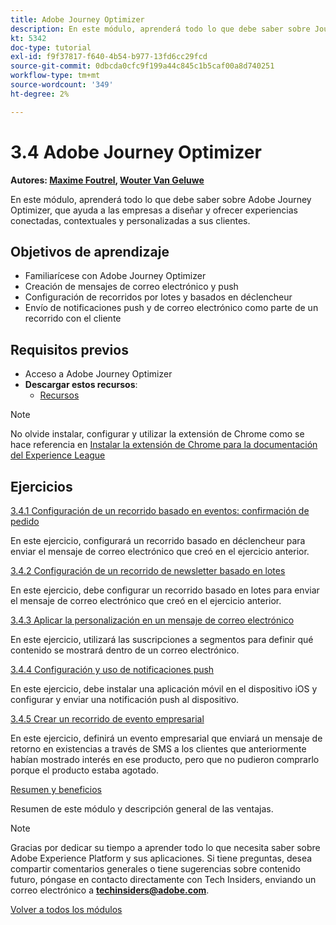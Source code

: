 ```yaml
---
title: Adobe Journey Optimizer
description: En este módulo, aprenderá todo lo que debe saber sobre Journey Optimizer, que ayuda a las empresas a diseñar y ofrecer experiencias conectadas, contextuales y personalizadas a sus clientes.
kt: 5342
doc-type: tutorial
exl-id: f9f37817-f640-4b54-b977-13fd6cc29fcd
source-git-commit: 0dbcda0cfc9f199a44c845c1b5caf00a8d740251
workflow-type: tm+mt
source-wordcount: '349'
ht-degree: 2%

---
```


# 3.4 Adobe Journey Optimizer

**Autores: [Maxime Foutrel](https://www.linkedin.com/in/maximefoutrel/), [Wouter Van Geluwe](https://www.linkedin.com/in/woutervangeluwe/)**

En este módulo, aprenderá todo lo que debe saber sobre Adobe Journey Optimizer, que ayuda a las empresas a diseñar y ofrecer experiencias conectadas, contextuales y personalizadas a sus clientes.

## Objetivos de aprendizaje

- Familiarícese con Adobe Journey Optimizer
- Creación de mensajes de correo electrónico y push
- Configuración de recorridos por lotes y basados en déclencheur
- Envío de notificaciones push y de correo electrónico como parte de un recorrido con el cliente

## Requisitos previos

- Acceso a Adobe Journey Optimizer
- **Descargar estos recursos**:
   - [Recursos](./../../../assets/ajo/ajo_assets.zip)

>[!NOTE]
>
>No olvide instalar, configurar y utilizar la extensión de Chrome como se hace referencia en [Instalar la extensión de Chrome para la documentación del Experience League](../../gettingstarted/gettingstarted/ex1.md)

## Ejercicios

[3.4.1 Configuración de un recorrido basado en eventos: confirmación de pedido](./ex1.md)

En este ejercicio, configurará un recorrido basado en déclencheur para enviar el mensaje de correo electrónico que creó en el ejercicio anterior.

[3.4.2 Configuración de un recorrido de newsletter basado en lotes](./ex2.md)

En este ejercicio, debe configurar un recorrido basado en lotes para enviar el mensaje de correo electrónico que creó en el ejercicio anterior.

[3.4.3 Aplicar la personalización en un mensaje de correo electrónico](./ex3.md)

En este ejercicio, utilizará las suscripciones a segmentos para definir qué contenido se mostrará dentro de un correo electrónico.

[3.4.4 Configuración y uso de notificaciones push](./ex4.md)

En este ejercicio, debe instalar una aplicación móvil en el dispositivo iOS y configurar y enviar una notificación push al dispositivo.

[3.4.5 Crear un recorrido de evento empresarial](./ex5.md)

En este ejercicio, definirá un evento empresarial que enviará un mensaje de retorno en existencias a través de SMS a los clientes que anteriormente habían mostrado interés en ese producto, pero que no pudieron comprarlo porque el producto estaba agotado.

[Resumen y beneficios](./summary.md)

Resumen de este módulo y descripción general de las ventajas.

>[!NOTE]
>
>Gracias por dedicar su tiempo a aprender todo lo que necesita saber sobre Adobe Experience Platform y sus aplicaciones. Si tiene preguntas, desea compartir comentarios generales o tiene sugerencias sobre contenido futuro, póngase en contacto directamente con Tech Insiders, enviando un correo electrónico a **techinsiders@adobe.com**.

[Volver a todos los módulos](../../../overview.md)
